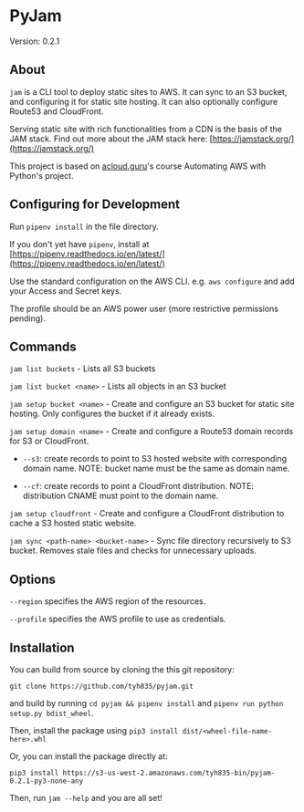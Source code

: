 # PyJam

Version: 0.2.1

## About

`jam` is a CLI tool to deploy static sites to AWS. It can sync to an S3 bucket, and configuring it for static site hosting. It can also optionally configure Route53 and CloudFront.

Serving static site with rich functionalities from a CDN is the basis of the JAM stack. Find out more about the JAM stack here: [https://jamstack.org/](https://jamstack.org/)

This project is based on [acloud.guru](acloud.guru)'s course Automating AWS with Python's project.

## Configuring for Development

Run `pipenv install` in the file directory.

If you don't yet have `pipenv`, install at [https://pipenv.readthedocs.io/en/latest/](https://pipenv.readthedocs.io/en/latest/)

Use the standard configuration on the AWS CLI. e.g. `aws configure` and add your Access and Secret keys.

The profile should be an AWS power user (more restrictive permissions pending).

## Commands

`jam list buckets` - Lists all S3 buckets

`jam list bucket <name>` - Lists all objects in an S3 bucket

`jam setup bucket <name>` - Create and configure an S3 bucket for static site hosting. Only configures the bucket if it already exists.

`jam setup domain <name>` - Create and configure a Route53 domain records for S3 or CloudFront.

- `--s3`: create records to point to S3 hosted website with corresponding domain name. NOTE: bucket name must be the same as domain name.

- `--cf`: create records to point a CloudFront distribution. NOTE: distribution CNAME must point to the domain name.

`jam setup cloudfront` - Create and configure a CloudFront distribution to cache a S3 hosted static website.

`jam sync <path-name> <bucket-name>` - Sync file directory recursively to S3 bucket. Removes stale files and checks for unnecessary uploads.

## Options

`--region` specifies the AWS region of the resources.

`--profile` specifies the AWS profile to use as credentials.

## Installation

You can build from source by cloning the this git repository:

`git clone https://github.com/tyh835/pyjam.git`

and build by running `cd pyjam && pipenv install` and `pipenv run python setup.py bdist_wheel`.

Then, install the package using `pip3 install dist/<wheel-file-name-here>.whl`

Or, you can install the package directly at:

`pip3 install https://s3-us-west-2.amazonaws.com/tyh835-bin/pyjam-0.2.1-py3-none-any`

Then, run `jam --help` and you are all set!
